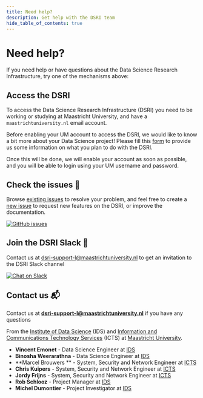 ```yaml
---
title: Need help?
description: Get help with the DSRI team
hide_table_of_contents: true
---
```


# Need help?

If you need help or have questions about the Data Science Research Infrastructure, try one of the mechanisms above:

## Access the DSRI 

To access the Data Science Research Infrastructure (DSRI) you need to be working or studying at Maastricht University, and have a `maastrichtuniversity.nl` email account. 

Before enabling your UM account to access the DSRI, we would like to know a bit more about your Data Science project! Please fill this [form](https://forms.gle/RorkVaNvZsBKerD58) to provide us some information on what you plan to do with the DSRI. 

Once this will be done, we will enable your account as soon as possible, and you will be able to login using your UM username and password.

## Check the issues 📝

Browse [existing issues](https://github.com/MaastrichtU-IDS/dsri-documentation/issues) to resolve your problem, and feel free to create a [new issue](https://github.com/MaastrichtU-IDS/dsri-documentation/issues) to request new features on the DSRI, or improve the documentation.

<a href="https://github.com/MaastrichtU-IDS/dsri-documentation/issues" target="_blank" rel="noopener noreferrer" aria-label="GitHub issues">
    <img alt="GitHub issues" src="https://img.shields.io/github/issues/MaastrichtU-IDS/dsri-documentation?label=dsri-documentation"/>
</a>


## Join the DSRI Slack 💬

Contact us at [dsri-support-l@maastrichtuniversity.nl](mailto:dsri-support-l@maastrichtuniversity.nl) to get an invitation to the DSRI Slack channel

<a href="https://dsri.slack.com" target="_blank" rel="noreferrer noopener" aria-label="Chat on Slack">
    <img alt="Chat on Slack" src="https://img.shields.io/badge/Chat%20on-Slack-blueviolet"/>
</a>

## Contact us 📬

Contact us at **[dsri-support-l@maastrichtuniversity.nl](mailto:dsri-support-l@maastrichtuniversity.nl)** if you have any questions

From the [Institute of Data Science](https://maastrichtuniversity.nl/ids) (IDS) and [Information and Communications Technology Services](https://maastrichtuniversity.nl/icts) (ICTS) at [Maastricht University](https://maastrichtuniversity.nl).

- **Vincent Emonet** - Data Science Engineer at [IDS](https://maastrichtuniversity.nl/ids)
- **Binosha Weerarathna** - Data Science Engineer at [IDS](https://maastrichtuniversity.nl/ids)
- **Marcel Brouwers ** - System, Security and Network Engineer at [ICTS](https://maastrichtuniversity.nl/icts)
- **Chris Kuipers** - System, Security and Network Engineer at [ICTS](https://maastrichtuniversity.nl/icts)
- **Jordy Frijns** - System, Security and Network Engineer at [ICTS](https://maastrichtuniversity.nl/icts)
- **Rob Schlooz** - Project Manager at [IDS](https://maastrichtuniversity.nl/ids)
- **Michel Dumontier** - Project Investigator at [IDS](https://maastrichtuniversity.nl/ids)

